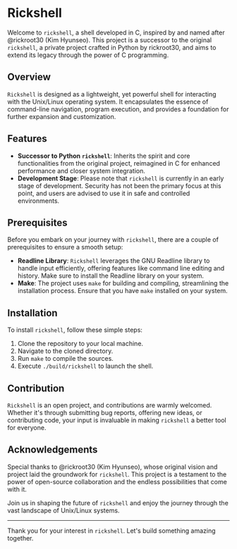 # Rickshell
Welcome to `rickshell`, a shell developed in C, inspired by and named after @rickroot30 (Kim Hyunseo). This project is a successor to the original `rickshell`, a private project crafted in Python by rickroot30, and aims to extend its legacy through the power of C programming.

## Overview
`Rickshell` is designed as a lightweight, yet powerful shell for interacting with the Unix/Linux operating system. It encapsulates the essence of command-line navigation, program execution, and provides a foundation for further expansion and customization.

## Features
- **Successor to Python `rickshell`**: Inherits the spirit and core functionalities from the original project, reimagined in C for enhanced performance and closer system integration.
- **Development Stage**: Please note that `rickshell` is currently in an early stage of development. Security has not been the primary focus at this point, and users are advised to use it in safe and controlled environments.

## Prerequisites
Before you embark on your journey with `rickshell`, there are a couple of prerequisites to ensure a smooth setup:

- **Readline Library**: `Rickshell` leverages the GNU Readline library to handle input efficiently, offering features like command line editing and history. Make sure to install the Readline library on your system.
- **Make**: The project uses `make` for building and compiling, streamlining the installation process. Ensure that you have `make` installed on your system.

## Installation
To install `rickshell`, follow these simple steps:

1. Clone the repository to your local machine.
2. Navigate to the cloned directory.
3. Run `make` to compile the sources.
4. Execute `./build/rickshell` to launch the shell.

## Contribution
`Rickshell` is an open project, and contributions are warmly welcomed. Whether it's through submitting bug reports, offering new ideas, or contributing code, your input is invaluable in making `rickshell` a better tool for everyone.

## Acknowledgements
Special thanks to @rickroot30 (Kim Hyunseo), whose original vision and project laid the groundwork for `rickshell`. This project is a testament to the power of open-source collaboration and the endless possibilities that come with it.

Join us in shaping the future of `rickshell` and enjoy the journey through the vast landscape of Unix/Linux systems.

---

Thank you for your interest in `rickshell`. Let's build something amazing together.
